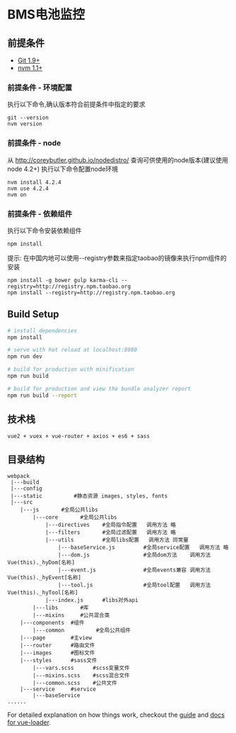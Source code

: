 # BMS电池监控

## 前提条件
- [Git 1.9+](http://git-scm.com/downloads)
- [nvm 1.1+](https://github.com/creationix/nvm)

### 前提条件 - 环境配置
执行以下命令,确认版本符合前提条件中指定的要求
```SHELL
git --version
nvm version
```

### 前提条件 - node
从 http://coreybutler.github.io/nodedistro/ 查询可供使用的node版本(建议使用node 4.2+)
执行以下命令配置node环境
```SHELL
nvm install 4.2.4
nvm use 4.2.4
nvm on
```

### 前提条件 - 依赖组件
执行以下命令安装依赖组件
```SHELL
npm install
```
提示: 在中国内地可以使用--registry参数来指定taobao的镜像来执行npm组件的安装
```SHELL
npm install -g bower gulp karma-cli --registry=http://registry.npm.taobao.org
npm install --registry=http://registry.npm.taobao.org
```

## Build Setup

``` bash
# install dependencies
npm install

# serve with hot reload at localhost:8080
npm run dev

# build for production with minification
npm run build

# build for production and view the bundle analyzer report
npm run build --report
```
## 技术栈
    vue2 + vuex + vue-router + axios + es6 + sass
## 目录结构
```
webpack
 |---build
 |---config
 |---static          #静态资源 images, styles, fonts
 |---src
    |---js       #全局公共libs
    	|---core       #全局公共libs
	        |---directives    #全局指令配置   调用方法 略
	        |---filters       #全局过滤配置   调用方法 略
	        |---utils         #全局libs配置   调用方法 同常量
	            |---baseService.js         #全局service配置   调用方法 略
	            |---dom.js                 #全局dom方法    调用方法 Vue(this)._hyDom[名称]
	            |---event.js               #全局events兼容 调用方法 Vue(this)._hyEvent[名称]
	            |---tool.js                #全局tool配置   调用方法 Vue(this)._hyTool[名称]
        	|---index.js      #libs对外api
        |---libs       #库
        |---mixins     #公共混合类
 	|---components  #组件
 		|---common     		#全局公共组件
 	|---page        #主view
 	|---router      #路由文件
 	|---images      #图标文件
 	|---styles      #sass文件
 		|---vars.scss      #scss变量文件
 		|---mixins.scss    #scss混合文件
 		|---common.scss    #公共文件
 	|---service     #service
 	 	|---baseService
......

  ```

For detailed explanation on how things work, checkout the [guide](http://vuejs-templates.github.io/webpack/) and [docs for vue-loader](http://vuejs.github.io/vue-loader).

